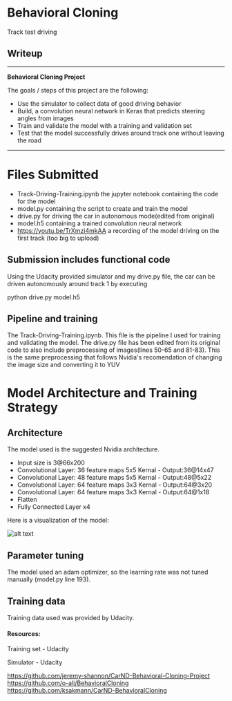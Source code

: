 # **Behavioral Cloning** 
   Track test driving
## Writeup

---

**Behavioral Cloning Project**

The goals / steps of this project are the following:
* Use the simulator to collect data of good driving behavior
* Build, a convolution neural network in Keras that predicts steering angles from images
* Train and validate the model with a training and validation set
* Test that the model successfully drives around track one without leaving the road


[//]: # (Image References)

[image1]: ./media/NvidiaArch.png "Nvidia Architecture"



---
# Files Submitted

* Track-Driving-Training.ipynb the jupyter notebook containing the code for the model
* model.py containing the script to create and train the model
* drive.py for driving the car in autonomous mode(edited from original)
* model.h5 containing a trained convolution neural network 
* https://youtu.be/TrXmzi4mkAA a recording of the model driving on the first track (too big to upload)


##  Submission includes functional code
Using the Udacity provided simulator and my drive.py file, the car can be driven autonomously around track 1 by executing 

python drive.py model.h5


##  Pipeline and training

The Track-Driving-Training.ipynb. This file is the pipeline I used for training and validating the model.
The drive.py file has been edited from its original code to also include preprocessing of images(lines 50-65 and 81-83). This is the same preprocessing that follows 
Nvidia's recomendation of changing the image size  and converting it to YUV 

# Model Architecture and Training Strategy

##  Architecture

The model used is the suggested Nvidia architecture.
* Input size is 3@66x200
* Convolutional Layer: 36 feature maps 5x5 Kernal - Output:36@14x47
* Convolutional Layer: 48 feature maps 5x5 Kernal - Output:48@5x22
* Convolutional Layer: 64 feature maps 3x3 Kernal - Output:64@3x20
* Convolutional Layer: 64 feature maps 3x3 Kernal - Output:64@1x18
* Flatten
* Fully Connected Layer x4

Here is a visualization of the model:

![alt text][image1]

##  Parameter tuning

The model used an adam optimizer, so the learning rate was not tuned manually (model.py line 193).

##  Training data

Training data used was provided by Udacity.




#### Resources:
Training set - Udacity

Simulator - Udacity

 https://github.com/jeremy-shannon/CarND-Behavioral-Cloning-Project https://github.com/o-ali/BehavioralCloning https://github.com/ksakmann/CarND-BehavioralCloning
